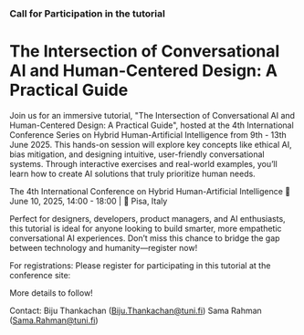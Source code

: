 ### Call for Participation in the tutorial

# The Intersection of Conversational AI and Human-Centered Design: A Practical Guide

Join us for an immersive tutorial, "The Intersection of Conversational AI and Human-Centered Design: A Practical Guide", hosted at the 4th International Conference Series on Hybrid Human-Artificial Intelligence from 9th - 13th June 2025. This hands-on session will explore key concepts like ethical AI, bias mitigation, and designing intuitive, user-friendly conversational systems. Through interactive exercises and real-world examples, you’ll learn how to create AI solutions that truly prioritize human needs.


The 4th International Conference on Hybrid Human-Artificial Intelligence
📅 June 10, 2025, 14:00 - 18:00 | 📍 Pisa, Italy


Perfect for designers, developers, product managers, and AI enthusiasts, this tutorial is ideal for anyone looking to build smarter, more empathetic conversational AI experiences. Don’t miss this chance to bridge the gap between technology and humanity—register now!

 

For registrations:
Please register for participating in this tutorial at the conference site: 

More details to follow!

Contact:
Biju Thankachan (Biju.Thankachan@tuni.fi)
Sama Rahman (Sama.Rahman@tuni.fi)

